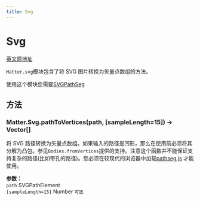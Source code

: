 ```yaml
---
title: Svg
---
```


# Svg

[英文原地址](https://brm.io/matter-js/docs/classes/Svg.html)

`Matter.svg`模块包含了将 SVG 图片转换为矢量点数组的方法。

使用这个模块您需要[SVGPathSeg](https://github.com/progers/pathseg)

## 方法

### Matter.Svg.pathToVertices(path, [sampleLength=15]) → Vector[]   

将 SVG 路径转换为矢量点数组。如果输入的路径是凹形，那么在使用前必须将其分解为凸包。参见`Bodies.fromVertices`提供的支持。注意这个函数并不能保证支持复杂的路径(比如带孔的路径)。您必须在较现代的浏览器中加载[pathseg.js](https://github.com/progers/pathseg) 才能使用。

**参数：**    
`path` SVGPathElement     
`[sampleLength=15]` Number `可选`